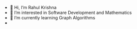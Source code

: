 - 👋 Hi, I’m Rahul Krishna
- 👀 I’m interested in Software Development and Mathematics
- 🌱 I’m currently learning Graph Algorithms
- <!---
- 💞️ I’m looking to collaborate on ... 
- 📫 How to reach me ...
--->
<!---
rkrishnavedic/rkrishnavedic is a ✨ special ✨ repository because its `README.md` (this file) appears on your GitHub profile.
You can click the Preview link to take a look at your changes.
--->
